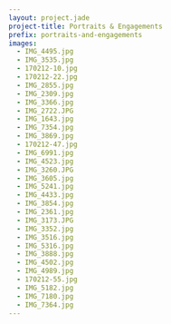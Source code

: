 ```yaml
---
layout: project.jade
project-title: Portraits & Engagements
prefix: portraits-and-engagements
images:
  - IMG_4495.jpg
  - IMG_3535.jpg
  - 170212-10.jpg
  - 170212-22.jpg
  - IMG_2855.jpg
  - IMG_2309.jpg
  - IMG_3366.jpg
  - IMG_2722.JPG
  - IMG_1643.jpg
  - IMG_7354.jpg
  - IMG_3869.jpg
  - 170212-47.jpg
  - IMG_6991.jpg
  - IMG_4523.jpg
  - IMG_3260.JPG
  - IMG_3605.jpg
  - IMG_5241.jpg
  - IMG_4433.jpg
  - IMG_3854.jpg
  - IMG_2361.jpg
  - IMG_3173.JPG
  - IMG_3352.jpg
  - IMG_3516.jpg
  - IMG_5316.jpg
  - IMG_3888.jpg
  - IMG_4502.jpg
  - IMG_4989.jpg
  - 170212-55.jpg
  - IMG_5182.jpg
  - IMG_7180.jpg
  - IMG_7364.jpg
---
```

